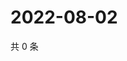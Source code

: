 # 2022-08-02

共 0 条

<!-- BEGIN WEIBO -->
<!-- 最后更新时间 Tue Aug 02 2022 12:58:35 GMT+0800 (China Standard Time) -->

<!-- END WEIBO -->
